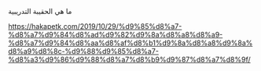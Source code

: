 ما هي الحقيبة التدريبية 

https://hakapetk.com/2019/10/29/%d9%85%d8%a7-%d8%a7%d9%84%d8%ad%d9%82%d9%8a%d8%a8%d8%a9-%d8%a7%d9%84%d8%aa%d8%af%d8%b1%d9%8a%d8%a8%d9%8a%d8%a9%d8%8c-%d9%88%d9%85%d8%a7-%d8%a3%d9%86%d9%88%d8%a7%d8%b9%d9%87%d8%a7%d8%9f/
